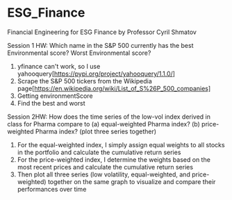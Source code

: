 # ESG_Finance
Financial Engineering for ESG Finance by Professor Cyril Shmatov

Session 1 HW:
Which name in the S&P 500 currently has the best Environmental score? Worst Environmental score?

1. yfinance can't work, so I use yahooquery[https://pypi.org/project/yahooquery/1.1.0/]
2. Scrape the S&P 500 tickers from the Wikipedia page[https://en.wikipedia.org/wiki/List_of_S%26P_500_companies]
3. Getting environmentScore
4. Find the best and worst

Session 2HW:
How does the time series of the low-vol index derived in class for Pharma compare to (a) equal-weighted Pharma index? (b) price-weighted Pharma index? (plot three series together)

1. For the equal-weighted index, I simply assign equal weights to all stocks in the portfolio and calculate the cumulative return series
2. For the price-weighted index, I determine the weights based on the most recent prices and calculate the cumulative return series
3. Then plot all three series (low volatility, equal-weighted, and price-weighted) together on the same graph to visualize and compare their performances over time
